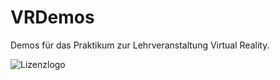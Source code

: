 # VRDemos
Demos für das Praktikum zur Lehrveranstaltung Virtual Reality. 

![Lizenzlogo](https://licensebuttons.net/l/by-nc-sa/3.0/de/88x31.png)
